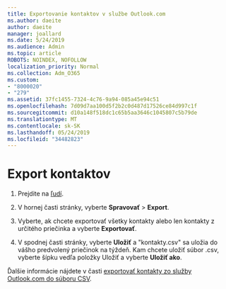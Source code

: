 ```yaml
---
title: Exportovanie kontaktov v službe Outlook.com
ms.author: daeite
author: daeite
manager: joallard
ms.date: 5/24/2019
ms.audience: Admin
ms.topic: article
ROBOTS: NOINDEX, NOFOLLOW
localization_priority: Normal
ms.collection: Adm_O365
ms.custom:
- "8000020"
- "279"
ms.assetid: 37fc1455-7324-4c76-9a94-085a45e94c51
ms.openlocfilehash: 7d09d7aa100d5f2b2c0d487d17526ce84d997c1f
ms.sourcegitcommit: d10a148f518dc1c65b5aa3646c1045807c5b79de
ms.translationtype: MT
ms.contentlocale: sk-SK
ms.lasthandoff: 05/24/2019
ms.locfileid: "34482823"
---
```

# <a name="export-your-contacts"></a>Export kontaktov

1. Prejdite na [ľudí](https://outlook.live.com/people/).

2. V hornej časti stránky, vyberte **Spravovať** \> **Export**.

3. Vyberte, ak chcete exportovať všetky kontakty alebo len kontakty z určitého priečinka a vyberte **Exportovať**.

4. V spodnej časti stránky, vyberte **Uložiť** a "kontakty.csv" sa uložia do vášho predvolený priečinok na týždeň. Kam chcete uložiť súbor .csv, vyberte šípku vedľa položky Uložiť a vyberte **Uložiť ako**.

Ďalšie informácie nájdete v časti [exportovať kontakty zo služby Outlook.com do súboru CSV](https://go.microsoft.com/fwlink/p/?linkid=873137).